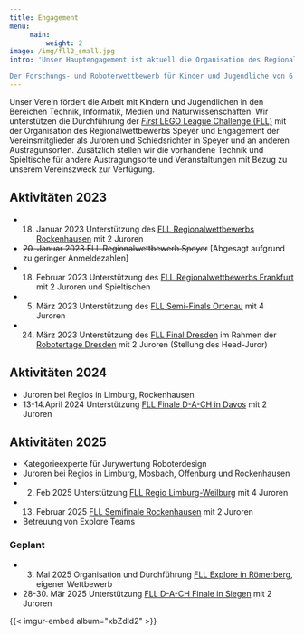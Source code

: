 ```yaml
---
title: Engagement
menu: 
     main:
         weight: 2
image: /img/fll2_small.jpg
intro: 'Unser Hauptengagement ist aktuell die Organisation des Regionalwettbewerbs Speyer der [_First_ LEGO League Challenge](https://www.first-lego-league.org/de/challenge/startseite.html).

Der Forschungs- und Roboterwettbewerb für Kinder und Jugendliche von 6 – 16 Jahren fördert die Kompetenzen in den MINT Fächern durch vier Aufgabenstellungen in den Bereichen "Teamwork", "Forschung", "Roboterdesign" und "Robot-Game".'
---
```

Unser Verein fördert die Arbeit mit Kindern und Jugendlichen in den Bereichen Technik, Informatik, Medien und Naturwissenschaften. Wir unterstützen die Durchführung der [_First_ LEGO League Challenge (FLL)](https://www.first-lego-league.org/de/challenge/startseite.html) mit der Organisation des Regionalwettbewerbs Speyer und Engagement der Vereinsmitglieder als Juroren und Schiedsrichter in Speyer und an anderen Austragunsorten. Zusätzlich stellen wir die vorhandene Technik und Spieltische für andere Austragungsorte und Veranstaltungen mit Bezug zu unserem Vereinszweck zur Verfügung.

## Aktivitäten 2023

- 18. Januar 2023 Unterstützung des [FLL Regionalwettbewerbs Rockenhausen](https://www.first-lego-league.org/de/austragungsorte/challenge?s=Challenge+2022%2F23&c=Rockenhausen&m=24039488855200) mit 2 Juroren
- ~~20. Januar 2023 FLL Regionalwettbewerb Speyer~~ [Abgesagt aufgrund zu geringer Anmeldezahlen]
- 18. Februar 2023 Unterstützung des [FLL Regionalwettbewerbs Frankfurt](https://first-lego-league-ffm.de/) mit 2 Juroren und Spieltischen
- 5. März 2023 Unterstützung des [FLL Semi-Finals Ortenau](https://schule.hs-offenburg.de/fuer-schuelerinnen-und-schueler/first-lego-league/fll-challenge/first-lego-league-challenge-2022/23) mit 4 Juroren
- 24. März 2023 Unterstützung des [FLL Final Dresden](https://www.first-lego-league.org/en/challenge-2022-23/finale-2022-23---dresden) im Rahmen der [Robotertage Dresden](https://meet-the-robots.de/first-lego-league/) mit 2 Juroren (Stellung des Head-Juror)

## Aktivitäten 2024

- Juroren bei Regios in Limburg, Rockenhausen
- 13-14.April 2024 Unterstützung [FLL Finale D-A-CH in Davos](https://youtu.be/zrXCnv-kfDg) mit 2 Juroren

## Aktivitäten 2025

- Kategorieexperte für Jurywertung Roboterdesign
- Juroren bei Regios in Limburg, Mosbach, Offenburg und Rockenhausen
- 02. Feb 2025 Unterstützung [FLL Regio Limburg-Weilburg](https://www.first-lego-league.org/de/challenge-2024-25/limburg-weilburg) mit 4 Juroren
- 13. Februar 2025 [FLL Semifinale Rockenhausen](https://www.first-lego-league.org/de/challenge-2024-25/deutschland---rockenhausen) mit 2 Juroren
- Betreuung von Explore Teams

### Geplant

- 03. Mai 2025  Organisation und Durchführung [FLL Explore in Römerberg](https://www.first-lego-league.org/de/explore-2024-25/speyer), eigener Wettbewerb
- 28-30. Mär 2025 Unterstützung [FLL D-A-CH Finale in Siegen](https://www.first-lego-league.org/de/challenge-2024-25/finale-2024-25) mit 2 Juroren

{{< imgur-embed album="xbZdld2" >}}



